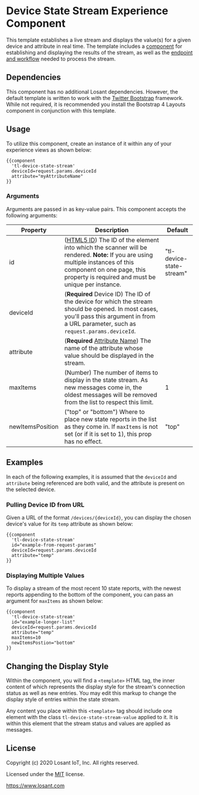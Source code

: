 # Device State Stream Experience Component

This template establishes a live stream and displays the value(s) for a given device and attribute in real time. The template includes a [component](https://~exportplaceholderid-docs-url~/experiences/views/#components) for establishing and displaying the results of the stream, as well as the [endpoint and workflow](https://~exportplaceholderid-docs-url~/experiences/streaming-endpoints/) needed to process the stream.

## Dependencies

This component has no additional Losant dependencies. However, the default template is written to work with the [Twitter Bootstrap](https://getbootstrap.com/) framework. While not required, it is recommended you install the Bootstrap 4 Layouts component in conjunction with this template.

## Usage

To utilize this component, create an instance of it within any of your experience views as shown below:

```
{{component
  'tl-device-state-stream'
  deviceId=request.params.deviceId
  attribute="myAttributeName"
}}
```

### Arguments

Arguments are passed in as key-value pairs. This component accepts the following arguments:

| Property         | Description                                                                                                                                                                                                                                                                                         | Default                  |
|------------------|-----------------------------------------------------------------------------------------------------------------------------------------------------------------------------------------------------------------------------------------------------------------------------------------------------|--------------------------|
| id               | ([HTML5 ID](https://developer.mozilla.org/en-US/docs/Web/HTML/Global_attributes/id)) The ID of the element into which the scanner will be rendered. **Note:** If you are using multiple instances of this component on one page, this property is required and must be unique per instance. | "tl-device-state-stream" |
| deviceId         | (**Required** Device ID) The ID of the device for which the stream should be opened. In most cases, you'll pass this argument in from a URL parameter, such as `request.params.deviceId`.                                                                                                           |                          |
| attribute        | (**Required** [Attribute Name](https://~exportplaceholderid-docs-url~/devices/attributes/#creating-device-attributes)) The name of the attribute whose value should be displayed in the stream.                                                                                                                    |                          |
| maxItems         | (Number) The number of items to display in the state stream. As new messages come in, the oldest messages will be removed from the list to respect this limit.                                                                                                                                      | 1                        |
| newItemsPosition | ("top" or "bottom") Where to place new state reports in the list as they come in. If `maxItems` is not set (or if it is set to 1), this prop has no effect.                                                                                                                                         | "top"                    |

## Examples

In each of the following examples, it is assumed that the `deviceId` and `attribute` being referenced are both valid, and the attribute is present on the selected device.

### Pulling Device ID from URL

Given a URL of the format `/devices/{deviceId}`, you can display the chosen device's value for its `temp` attribute as shown below:

```
{{component
  'tl-device-state-stream'
  id="example-from-request-params"
  deviceId=request.params.deviceId
  attribute="temp"
}}
```

### Displaying Multiple Values

To display a stream of the most recent 10 state reports, with the newest reports appending to the bottom of the component, you can pass an argument for `maxItems` as shown below:

```
{{component
  'tl-device-state-stream'
  id="example-longer-list"
  deviceId=request.params.deviceId
  attribute="temp"
  maxItems=10
  newItemsPostion="bottom"
}}
```

## Changing the Display Style

Within the component, you will find a `<template>` HTML tag, the inner content of which represents the display style for the stream's connection status as well as new entries. You may edit this markup to change the display style of entries within the state stream.

Any content you place within this `<template>` tag should include one element with the class `tl-device-state-stream-value` applied to it. It is within this element that the stream status and values are applied as messages.

## License

Copyright (c) 2020 Losant IoT, Inc. All rights reserved.

Licensed under the [MIT](https://github.com/Losant/losant-templates/blob/master/LICENSE.txt) license.

https://www.losant.com